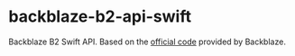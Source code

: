 # backblaze-b2-api-swift
Backblaze B2 Swift API. Based on the [official code][1] provided by Backblaze.

[1]: https://www.backblaze.com/b2/docs/playground.html
